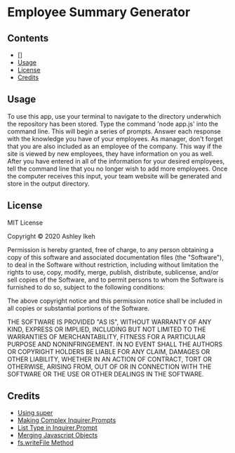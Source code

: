# Employee Summary Generator

## Contents
* []
* [Usage](usage)
* [License](license)
* [Credits](credits)




## Usage

To use this app, use your terminal to navigate to the directory underwhich the repository has been stored. Type the command 'node app.js' into the command line. This will begin a series of prompts. Answer each response with the knowledge you have of your employees. As manager, don't forget that you are also included as an employee of the company. This way if the site is viewed by new employees, they have information on you as well.
After you have entered in all of the information for your desired employees, tell the command line that you no longer wish to add more employees. Once the computer receives this input, your team website will be generated and store in the output directory.  

## License

MIT License

Copyright © 2020 Ashley Ikeh

Permission is hereby granted, free of charge, to any person obtaining a copy
of this software and associated documentation files (the "Software"), to deal
in the Software without restriction, including without limitation the rights
to use, copy, modify, merge, publish, distribute, sublicense, and/or sell
copies of the Software, and to permit persons to whom the Software is
furnished to do so, subject to the following conditions:

The above copyright notice and this permission notice shall be included in all
copies or substantial portions of the Software.

THE SOFTWARE IS PROVIDED "AS IS", WITHOUT WARRANTY OF ANY KIND, EXPRESS OR
IMPLIED, INCLUDING BUT NOT LIMITED TO THE WARRANTIES OF MERCHANTABILITY,
FITNESS FOR A PARTICULAR PURPOSE AND NONINFRINGEMENT. IN NO EVENT SHALL THE
AUTHORS OR COPYRIGHT HOLDERS BE LIABLE FOR ANY CLAIM, DAMAGES OR OTHER
LIABILITY, WHETHER IN AN ACTION OF CONTRACT, TORT OR OTHERWISE, ARISING FROM,
OUT OF OR IN CONNECTION WITH THE SOFTWARE OR THE USE OR OTHER DEALINGS IN THE
SOFTWARE.

## Credits

* [Using super](https://www.w3schools.com/jsref/jsref_class_super.asp)
* [Making Complex Inquirer.Prompts](https://www.digitalocean.com/community/tutorials/nodejs-interactive-command-line-prompts#multiple-prompts)
* [List Type in Inquirer.Prompt](https://medium.com/javascript-in-plain-english/how-to-inquirer-js-c10a4e05ef1f)
* [Merging Javascript Objects](https://www.javascripttutorial.net/object/javascript-merge-objects/) 
* [fs.writeFile Method](https://www.geeksforgeeks.org/node-js-fs-writefile-method/)